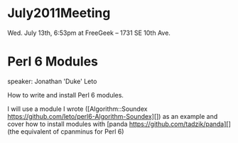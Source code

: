 # July2011Meeting

  Wed. July 13th, 6:53pm at FreeGeek – 1731 SE 10th Ave.

# Perl 6 Modules

speaker:  Jonathan 'Duke' Leto

How to write and install Perl 6 modules.

I will use a module I wrote ([Algorithm::Soundex  https://github.com/leto/perl6-Algorithm-Soundex][]) as an example and cover how to install modules with [panda https://github.com/tadzik/panda][] (the equivalent of cpanminus for Perl 6)
